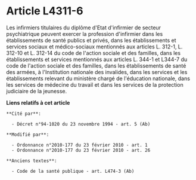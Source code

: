 # Article L4311-6

Les infirmiers titulaires du diplôme d'Etat d'infirmier de secteur psychiatrique peuvent exercer la profession d'infirmier
dans les établissements de santé publics et privés, dans les établissements et services sociaux et médico-sociaux mentionnés
aux articles L. 312-1, L. 312-10 et L. 312-14 du code de l'action sociale et des familles, dans les établissements et
services mentionnés aux articles L. 344-1 et L344-7 du code de l'action sociale et des familles, dans les établissements de
santé des armées, à l'Institution nationale des invalides, dans les services et les établissements relevant du ministère
chargé de l'éducation nationale, dans les services de médecine du travail et dans les services de la protection judiciaire de
la jeunesse.

**Liens relatifs à cet article**

	**Cité par**:

	  - Décret n°94-1020 du 23 novembre 1994 - art. 5 (Ab)

	**Modifié par**:

	  - Ordonnance n°2010-177 du 23 février 2010 - art. 1
	  - Ordonnance n°2010-177 du 23 février 2010 - art. 26

	**Anciens textes**:

	  - Code de la santé publique - art. L474-3 (Ab)

